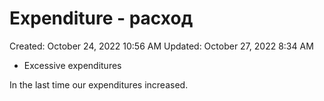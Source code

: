 # Expenditure - расход

Created: October 24, 2022 10:56 AM
Updated: October 27, 2022 8:34 AM

- Excessive expenditures

In the last time our expenditures increased.
